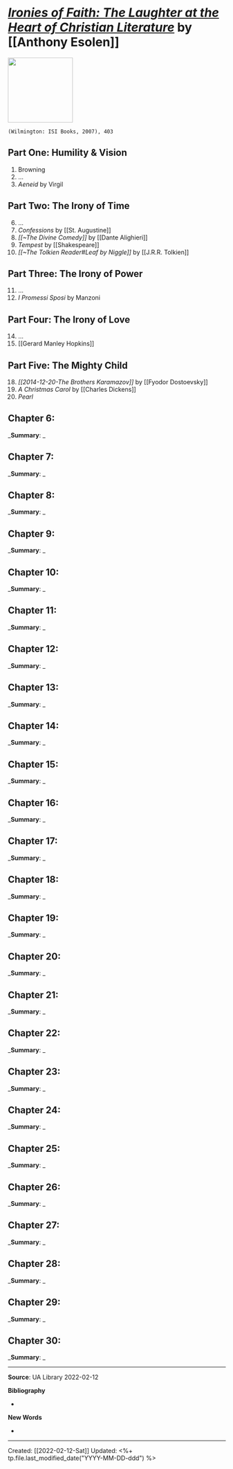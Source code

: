 
# [*Ironies of Faith: The Laughter at the Heart of Christian Literature*](https://www.scribd.com/book/218529839/Ironies-of-Faith-The-Laughter-at-the-Heart-of-Christian-Literature) by [[Anthony Esolen]]

<img src="https://imgv2-1-f.scribdassets.com/img/word_document/218529839/original/432x574/cfacba43b1/1617782548?v=1" width=150>

`(Wilmington: ISI Books, 2007), 403`


## Part One: Humility & Vision
1. Browning
2. ...
5. *Aeneid* by Virgil 


## Part Two: The Irony of Time
6. ...
7. *Confessions* by [[St. Augustine]]
8. *[[~The Divine Comedy]]* by [[Dante Alighieri]]
9. *Tempest* by [[Shakespeare]]
10. *[[~The Tolkien Reader#Leaf by Niggle]]* by [[J.R.R. Tolkien]]



## Part Three: The Irony of Power
11. ...
13. *I Promessi Sposi* by Manzoni



## Part Four: The Irony of Love
14. ...
17. [[Gerard Manley Hopkins]]



## Part Five: The Mighty Child
18. *[[2014-12-20-The Brothers Karamazov]]* by [[Fyodor Dostoevsky]]
19. *A Christmas Carol* by [[Charles Dickens]]
20. *Pearl*



## Chapter 6:
_**Summary**: _



## Chapter 7:
_**Summary**: _



## Chapter 8:
_**Summary**: _



## Chapter 9:
_**Summary**: _



## Chapter 10:
_**Summary**: _



## Chapter 11:
_**Summary**: _



## Chapter 12:
_**Summary**: _



## Chapter 13:
_**Summary**: _



## Chapter 14:
_**Summary**: _



## Chapter 15:
_**Summary**: _



## Chapter 16:
_**Summary**: _



## Chapter 17:
_**Summary**: _



## Chapter 18:
_**Summary**: _



## Chapter 19:
_**Summary**: _



## Chapter 20:
_**Summary**: _



## Chapter 21:
_**Summary**: _



## Chapter 22:
_**Summary**: _



## Chapter 23:
_**Summary**: _



## Chapter 24:
_**Summary**: _



## Chapter 25:
_**Summary**: _



## Chapter 26:
_**Summary**: _



## Chapter 27:
_**Summary**: _



## Chapter 28:
_**Summary**: _



## Chapter 29:
_**Summary**: _



## Chapter 30:
_**Summary**: _

--- 
**Source**: UA Library 2022-02-12

**Bibliography**

- 

**New Words**

- 

---
Created: [[2022-02-12-Sat]]
Updated: <%+ tp.file.last_modified_date("YYYY-MM-DD-ddd") %>
